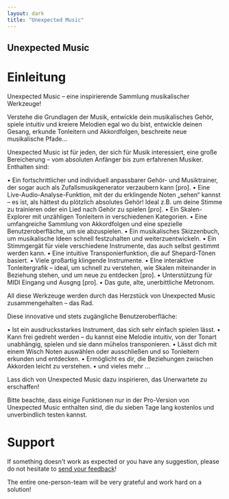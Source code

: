 ```yaml
---
layout: dark
title: "Unexpected Music"
---
```


## Unexpected Music

# Einleitung

Unexpected Music – eine inspirierende Sammlung musikalischer Werkzeuge!

Verstehe die Grundlagen der Musik, entwickle dein musikalisches Gehör, spiele intuitiv und kreiere Melodien egal wo du bist, entwickle deinen Gesang, erkunde Tonleitern und Akkordfolgen, beschreite neue musikalische Pfade...

Unexpected Music ist für jeden, der sich für Musik interessiert, eine große Bereicherung – vom absoluten Anfänger bis zum erfahrenen Musiker. Enthalten sind:

• Ein fortschrittlicher und individuell anpassbarer Gehör- und Musiktrainer, der sogar auch als Zufallsmusikgenerator verzaubern kann [pro].
• Eine Live-Audio-Analyse-Funktion, mit der du erklingende Noten „sehen“ kannst – es ist, als hättest du plötzlich absolutes Gehör! Ideal z.B. um deine Stimme zu trainieren oder ein Lied nach Gehör zu spielen [pro].
• Ein Skalen-Explorer mit unzähligen Tonleitern in verschiedenen Kategorien.
• Eine umfangreiche Sammlung von Akkordfolgen und eine spezielle Benutzeroberfläche, um sie abzuspielen.
• Ein musikalisches Skizzenbuch, um musikalische Ideen schnell festzuhalten und weiterzuentwickeln.
• Ein Stimmgergät für viele verschiedene Instrumente, das auch selbst gestimmt werden kann.
• Eine intuitive Transponierfunktion, die auf Shepard-Tönen basiert.
• Viele großartig klingende Instrumente.
• EIne interaktive Tonleitergrafik – ideal, um schnell zu verstehen, wie Skalen miteinander in Beziehung stehen, und um neue zu entdecken [pro].
• Unterstützung für MIDI Eingang und Ausgng [pro].
• Das gute, alte, unerbittliche Metronom.

All diese Werkzeuge werden durch das Herzstück von Unexpected Music zusammengehalten – das Rad.

Diese innovative und stets zugängliche Benutzeroberfläche:

• Ist ein ausdrucksstarkes Instrument, das sich sehr einfach spielen lässt.
• Kann frei gedreht werden – du kannst eine Melodie intuitiv, von der Tonart unabhängig, spielen und sie dann mühelos transponieren.
• Lässt dich mit einem Wisch Noten auswählen oder ausschließen und so Tonleitern erkunden und entdecken.
• Ermöglicht es dir, die Beziehungen zwischen Akkorden leicht zu verstehen.
• und vieles mehr ...

Lass dich von Unexpected Music dazu inspirieren, das Unerwartete zu erschaffen!

Bitte beachte, dass einige Funktionen nur in der Pro-Version von Unexpected Music enthalten sind, die du sieben Tage lang kostenlos und unverbindlich testen kannst.

# Support

If something doesn't work as expected or you have any suggestion, please do not hesitate to [<u>send your feedback</u>](mailto:support@unexpectedinventions.com)!

The entire one-person-team will be very grateful and work hard on a solution!

